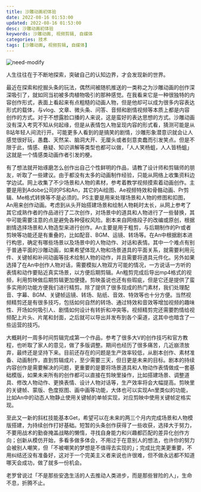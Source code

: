 ```yaml
---
title: 沙雕动画初体验
date: 2022-08-16 01:53:00
updated: 2022-08-16 01:53:00
desc: 沙雕动画初体验
keywords: 沙雕动画, 视频剪辑, 自媒体
categories: 技术
tags: [沙雕动画, 视频剪辑, 自媒体]
---
```


![need-modify](/images/programmer-deployment.jpg)

人生往往在于不断地探索，突破自己的认知边界，才会发现新的世界。

<!--more-->

最近在探索和挖掘头条的玩法，偶然间被随机推送的一类称之为沙雕动画的创作深深吸引了，就如同当初被多肉植物吸引的那种感觉。在我看来它是一种很独特的内容创作形式，表面上看起来有点粗糙的动画人物，但是他却可以成为很多内容表达形式的载体，与vlog、文章、微头条、问答、音频和剧情视频等本质上都是内容创作的方式。对于不想露脸口播的人来说，这是蛮好的表达思想的方式。沙雕动画没有深入考究不知从何起缘，但是从表情包人物呈现内容的形式看，猜测可能是从B站年轻人间流行开。可能更多人看到的是搞笑的剧情，沙雕形象潜意识就会让人感觉很好玩，愚蠢、天然呆、脑洞大开、无厘头或者刻意卖蠢而引发笑点。但是不限于此，情感、悬疑、知识讲解等类型也都可以做，「人人笑杨蛆，人人皆杨蛆」这就是一个情感类动画作者引发的梗。

有了想法就开始琢磨怎么创作出自己个性鲜明的作品，请教了设计师和剪辑师的朋友，听取了一些建议。由于都没有太多的动画制作经验，只能从网络上收集资料边学边试。网上收集了不少场景和人物的素材，参考着教学视频摸索着动画创作。主要是用到Adobe公司的PS和An，其它的Ai绘图、Ae视频特效和骨骼动画、Pr剪辑、Me格式转换等不是必须的。PS主要是用来处理场景和人物的修图和扣图，An用来创作动画。考虑到从头开始搭建场景和绘制人物耗时太长，从网上参考了其它成熟作者的作品进行了二次创作，对场景中的道具和人物进行了一些替换，其中可能需要注意的点是避免各种侵权风险。剧本来自网络段子的改编或原创，根据剧情选择场景和人物造型来进行创作。An主要是用于粗剪，与后期制作的Pr或者剪映等功能还是有重叠的，比如配音、BGM、运镜、转场等。在An中根据剧本进行构思，确定有哪些场景以及场景中的人物动作、对话和表情。其中一个难点有别于普通平面的沙雕动画，如果希望体现人物和场景道具的平面关系，就需要利用元件、关键帧和补间动画等技术绘制人物的动作，并且需要将道具元件化。另外如果选择了在An中创作人物对话，需要模拟人物双方可能的情况，一方说话一方听的表情和动作要贴近真实场景，以方便后期剪辑。An粗剪完成后导出mp4格式的视频，利用剪映做后期剪辑更加便捷。剪映虽说也还有些瑕疵，但是它还是提供了蛮多实用的功能方便我们进行精剪。除了提供了很多现成的热门素材，我们处理配音、字幕、BGM、关键帧运镜、转场、贴纸、音效、特效等也十分方便。当然视频精剪还是有很多技巧，包括如何自然的转场、通过特效和音效等增加视频的趣味性、开场如何吸引人、剧情如何设计有转折和冲突等。视频精剪完还需要酌情给视频配上片头、片尾和封面，之后就可以导出并发布到各个渠道，这其中也暗含了一些运营的技巧。

大概耗时一周多时间剪辑完成第一个作品，参考了很多大V的创作技巧和官方教程，也听取了家人的意见，做了多版调整。期间也经历了很多痛苦，几近崩溃放弃，最终还是坚持下来。目前还存在的问题是生产效率较低，从剧本创作、素材准备、动画制作，直到剪辑成片，至少需要三天，但日更是未来的目标。剧本的持续内容创作是需要解决的问题，更重要的是要将场景道具和人物动作表情做成一套基础模版，如果未来所有的创作都可以直接在剪映里操作，比如搭建场景、调整道具、修改人物动作、更换表情、设计人物对话等，生产效率将会大幅提高。剪映里的关键帧、蒙版、色度抠图、画中画等功能，大体也可以实现An里类似的功能，比如An中的动态人物静止使用关键帧的单帧实现，对应剪映中使用关键帧定格实现。

至此又一新的斜杠技能基本Get，希望可以在未来的两三个月内完成场景和人物模版搭建，为持续创作打好基础。短暂的头条创作获得了一些收获，选择大于努力，不要用战术的勤奋掩盖战略的懒惰，寻找自身能力和兴趣都匹配的差异化创作方向；创新从模仿开始，多看多做多体会，不用过于在意别人的想法，也许你的努力会被别人嘲笑，但「不被嘲笑的梦想是不值得去实现的」；完成比完美更重要，不用纠结还没有准备好，这对于一个完美主义者来说也许很难，但不做永远都不知道哪天会成功，做了就多一份机会。

老罗曾说过「不是那些安逸生活的人去推动人类进步，而是那些冒险的人」，生命不息，折腾不止。
